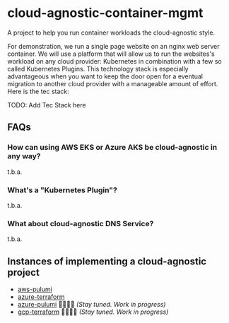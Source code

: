 # cloud-agnostic-container-mgmt

A project to help you run container workloads the cloud-agnostic style. 

For demonstration, we run a single page website on an nginx web server container. We will use a platform that will allow us to run the websites's workload on any cloud provider: Kubernetes in combination with a few so called Kubernetes Plugins. This technology stack is especially advantageous when you want to keep the door open for a eventual migration to another cloud provider with a manageable amount of effort. Here is the tec stack:

TODO: Add Tec Stack here

## FAQs

### How can using AWS EKS or Azure AKS be cloud-agnostic in any way?

t.b.a.

### What's a "Kubernetes Plugin"?

t.b.a.

### What about cloud-agnostic DNS Service?

t.b.a.


## Instances of implementing a cloud-agnostic project

- [aws-pulumi](./aws-pulumi/README.md)
- [azure-terraform](./az-terraform/README.md)
- [azure-pulumi]()  👷‍♂️👷‍♀️ _(Stay tuned. Work in progress)_
- [gcp-terraform]() 👷‍♂️👷‍♀️ _(Stay tuned. Work in progress)_